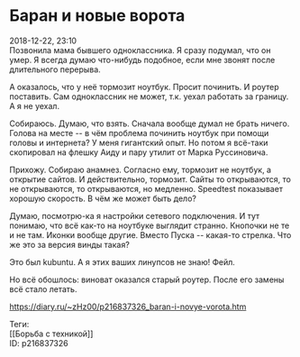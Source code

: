 Баран и новые ворота
=====================

   
 2018-12-22, 23:10   
  Позвонила мама бывшего одноклассника. Я сразу подумал, что он умер. Я всегда думаю что-нибудь подобное, если мне звонят после длительного перерыва.   
   
 А оказалось, что у неё тормозит ноутбук. Просит починить. И роутер поставить. Сам одноклассник не может, т.к. уехал работать за границу. А я не уехал.   
   
 Собираюсь. Думаю, что взять. Сначала вообще думал не брать ничего. Голова на месте -- в чём проблема починить ноутбук при помощи головы и интернета? У меня гигантский опыт. Но потом я всё-таки скопировал на флешку Аиду и пару утилит от Марка Руссиновича.   
   
 Прихожу. Собираю анамнез. Согласно ему, тормозит не ноутбук, а открытие сайтов. И действительно, тормозит. Сайты то открываются, то не открываются, то открываются, но медленно. Speedtest показывает хорошую скорость. В чём же может быть дело?   
   
 Думаю, посмотрю-ка я настройки сетевого подключения. И тут понимаю, что всё как-то на ноутбуке выглядит странно. Кнопочки не те и не там. Иконки вообще другие. Вместо Пуска -- какая-то стрелка. Что же это за версия винды такая?   
   
 Это был kubuntu. А я этих ваших линупсов не знаю! Фейл.   
   
 Но всё обошлось: виноват оказался старый роутер. После его замены всё стало летать.   
    
 <https://diary.ru/~zHz00/p216837326_baran-i-novye-vorota.htm>   
   
 Теги:   
 [[Борьба с техникой]]   
 ID: p216837326